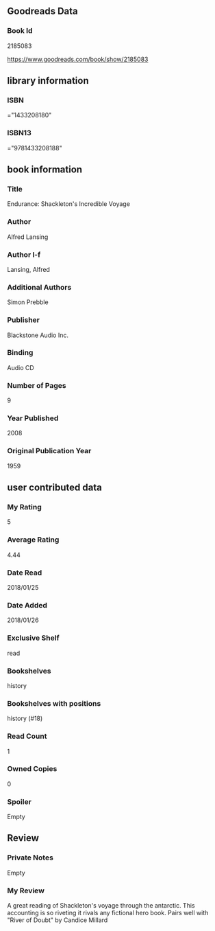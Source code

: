 <!-- This template shows how to bulk convert all columns of data into one markdown file -->
<!-- caveat: substitution key matches column headers from default export. You will get a KeyError if there's a mismatch -->

## Goodreads Data

### Book Id 

2185083

https://www.goodreads.com/book/show/2185083

## library information

### ISBN 
="1433208180"

### ISBN13 
="9781433208188"

## book information

### Title
Endurance: Shackleton's Incredible Voyage

### Author 
Alfred Lansing

### Author l-f 
Lansing, Alfred

### Additional Authors
Simon Prebble

### Publisher 
Blackstone Audio Inc.

### Binding
Audio CD

### Number of Pages
9

### Year Published
2008

### Original Publication Year 
1959

## user contributed data

### My Rating
5

### Average Rating
4.44

### Date Read
2018/01/25

### Date Added
2018/01/26

### Exclusive Shelf
read

### Bookshelves
history

### Bookshelves with positions
history (#18)

### Read Count
1

### Owned Copies
0

### Spoiler 
Empty

## Review

### Private Notes
Empty

### My Review
A great reading of Shackleton's voyage through the antarctic. This accounting is so riveting it rivals any fictional hero book. Pairs well with  "River of Doubt" by Candice Millard